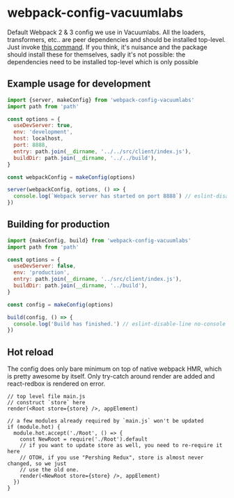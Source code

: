 # webpack-config-vacuumlabs

Default Webpack 2 & 3 config we use in Vacuumlabs. All the loaders, transformers, etc.. are peer
dependencies and should be installed top-level. Just invoke [this command](./peerDeps.md). If
you think, it's nuisance and the package should install these for themselves, sadly it's not
possible: the dependencies need to be installed top-level which is only possible

## Example usage for development

```javascript
import {server, makeConfig} from 'webpack-config-vacuumlabs'
import path from 'path'

const options = {
  useDevServer: true,
  env: 'development',
  host: localhost,
  port: 8888,
  entry: path.join(__dirname, '../../src/client/index.js'),
  buildDir: path.join(__dirname, '../../build'),
}

const webpackConfig = makeConfig(options)

server(webpackConfig, options, () => {
  console.log(`Webpack server has started on port 8888`) // eslint-disable-line no-console
})
```

## Building for production

```javascript
import {makeConfig, build} from 'webpack-config-vacuumlabs'
import path from 'path'

const options = {
  useDevServer: false,
  env: 'production',
  entry: path.join(__dirname, '../src/client/index.js'),
  buildDir: path.join(__dirname, '../build'),
}

const config = makeConfig(options)

build(config, () => {
  console.log('Build has finished.') // eslint-disable-line no-console
})
```

## Hot reload

The config does only bare minimum on top of native webpack HMR, which is pretty awesome by itself.
Only try-catch around render are added and react-redbox is rendered on error.

```
// top level file main.js
// construct `store` here
render(<Root store={store} />, appElement)

// a few modules already required by `main.js` won't be updated
if (module.hot) {
  module.hot.accept('./Root', () => {
    const NewRoot = require('./Root').default
    // if you want to update store as well, you need to re-require it here
    // OTOH, if you use "Pershing Redux", store is almost never changed, so we just
    // use the old one.
    render(<NewRoot store={store} />, appElement)
  })
}
```

